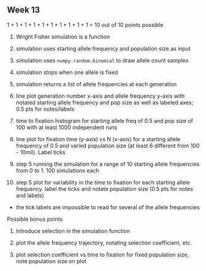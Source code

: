 ## Week 13

1 + 1 + 1 + 1 + 1 + 1 + 1 + 1 + 1 + 1 = 10 out of 10 points possible

1. Wright Fisher simulation is a function

2. simulation uses starting allele frequency and population size as input

3. simulation uses `numpy.random.binomial` to draw allele count samples

4. simulation stops when one allele is fixed

5. simulation returns a list of allele frequencies at each generation

6. line plot generation number x-axis and allele frequency y-axis with notated starting allele frequency and pop size as well as labeled axes; 0.5 pts for notes/labels

7. time to fixation histogram for starting allele freq of 0.5 and pop size of 100 with at least 1000 independent runs

8. line plot for fixation time (y-axis) vs N (x-axis) for a starting allele frequency of 0.5 and varied population size (at least 6 different from 100 - 10mil). Label ticks

9. step 5 running the simulation for a range of 10 starting allele frequencies from 0 to 1. 100 simulations each

10. step 5 plot for variability in the time to fixation for each starting allele frequency. label the ticks and notate population size (0.5 pts for notes and labels)

  * the tick labels are impossible to read for several of the allele frequencies

Possible bonus points

1. Introduce selection in the simulation function

2. plot the allele frequency trajectory, notating selection coefficient, etc.

3. plot selection coefficient vs time to fixation for fixed population size, note population size on plot
